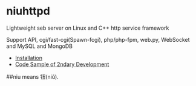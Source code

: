 # niuhttpd
Lightweight seb server on Linux and C++ http service framework

Support API, cgi/fast-cgi(Spawn-fcgi), php/php-fpm, web.py, WebSocket and MySQL and MongoDB

* [Installation](https://github.com/uplusware/niuhttpd/wiki/Installation)
* [Code Sample of 2ndary Development](https://github.com/uplusware/niuhttpd/wiki/Code-Sample-of-2ndary-Development)

##niu means 钮(niǔ).
